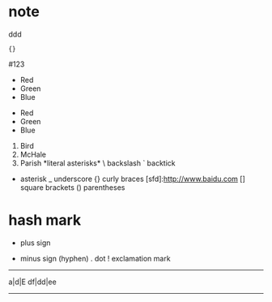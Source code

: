 # note
ddd
```
{}
```
#123
*   Red
*   Green
*   Blue

+   Red
+   Green
+   Blue

1.  Bird
2.  McHale
3.  Parish
\*literal asterisks\*
\   backslash
`   backtick
*   asterisk
_   underscore
{}  curly braces
[sfd]:http://www.baidu.com
[]  square brackets
()  parentheses
#   hash mark
+   plus sign
-   minus sign (hyphen)
.   dot
!   exclamation mark
***
a|d|E
df|dd|ee
***